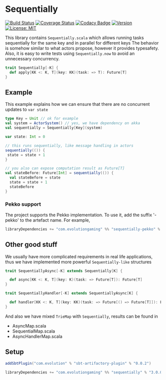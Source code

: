 # Sequentially
[![Build Status](https://github.com/evolution-gaming/sequentially/workflows/CI/badge.svg)](https://github.com/evolution-gaming/sequentially/actions?query=workflow%3ACI)
[![Coverage Status](https://coveralls.io/repos/evolution-gaming/sequentially/badge.svg)](https://coveralls.io/r/evolution-gaming/sequentially)
[![Codacy Badge](https://app.codacy.com/project/badge/Grade/ad6385e8c3a34c5ab99009062a13d37c)](https://app.codacy.com/gh/evolution-gaming/sequentially/dashboard?utm_source=gh&utm_medium=referral&utm_content=&utm_campaign=Badge_grade)
[![Version](https://img.shields.io/badge/version-click-blue)](https://evolution.jfrog.io/artifactory/api/search/latestVersion?g=com.evolutiongaming&a=sequentially_2.13&repos=public)
[![License: MIT](https://img.shields.io/badge/License-MIT-yellowgreen.svg)](https://opensource.org/licenses/MIT)

This library contains `Sequentially.scala` which allows running tasks sequentially for the same key and in parallel for different keys
The behavior is somehow similar to what actors propose, however it provides typesafety.
Also, it is easy to write tests using `Sequentially.now` to avoid an unnecessary concurrency.   

```scala
trait Sequentially[-K] {
  def apply[KK <: K, T](key: KK)(task: => T): Future[T]
}
```

## Example

This example explains how we can ensure that there are no concurrent updates to `var state`

```scala
type Key = Unit // ok for example
val system = ActorSystem() // yes, we have dependency on akka
val sequentially = Sequentially[Key](system)

var state: Int = 0

// this runs sequentially, like message handling in actors 
sequentially(()) {
 state = state + 1
}

// you also can expose computation result as Future[T]
val stateBefore: Future[Int] = sequentially(()) {
  val stateBefore = state
  state = state + 1
  stateBefore
} 
```

### Pekko support

The project supports the Pekko implementation. To use it, add the suffix '-pekko' to the artefact name. For example, 
```scala
libraryDependencies += "com.evolutiongaming" %% "sequentially-pekko" % "3.0.0"
```

## Other good stuff

We usually have more complicated requirements in real life applications, 
thus we have implemented  more powerful `Sequentially-like` structures

```scala
trait SequentiallyAsync[-K] extends Sequentially[K] {

  def async[KK <: K, T](key: K)(task: => Future[T]): Future[T]
}
```

```scala
trait SequentiallyHandler[-K] extends SequentiallyAsync[K] {

  def handler[KK <: K, T](key: KK)(task: => Future[() => Future[T]]): Future[T]
}
```

And also we have mixed `TrieMap` with `Sequentially`, results can be found in

* AsyncMap.scala
* SequentialMap.scala
* AsyncHandlerMap.scala      

  
## Setup

```scala
addSbtPlugin("com.evolution" % "sbt-artifactory-plugin" % "0.0.2")

libraryDependencies += "com.evolutiongaming" %% "sequentially" % "3.0.0"
```

